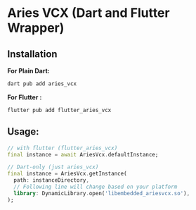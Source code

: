 # Aries VCX (Dart and Flutter Wrapper)

## Installation
**For Plain Dart:**
```sh
dart pub add aries_vcx
```
**For Flutter :**
```shell
flutter pub add flutter_aries_vcx
```

## Usage:
```dart
// with flutter (flutter_aries_vcx)
final instance = await AriesVcx.defaultInstance;

// Dart-only (just aries_vcx)
final instance = AriesVcx.getInstance(
  path: instanceDirectory,
  // Following line will change based on your platform
  library: DynamicLibrary.open('libembedded_ariesvcx.so'),
);
```
